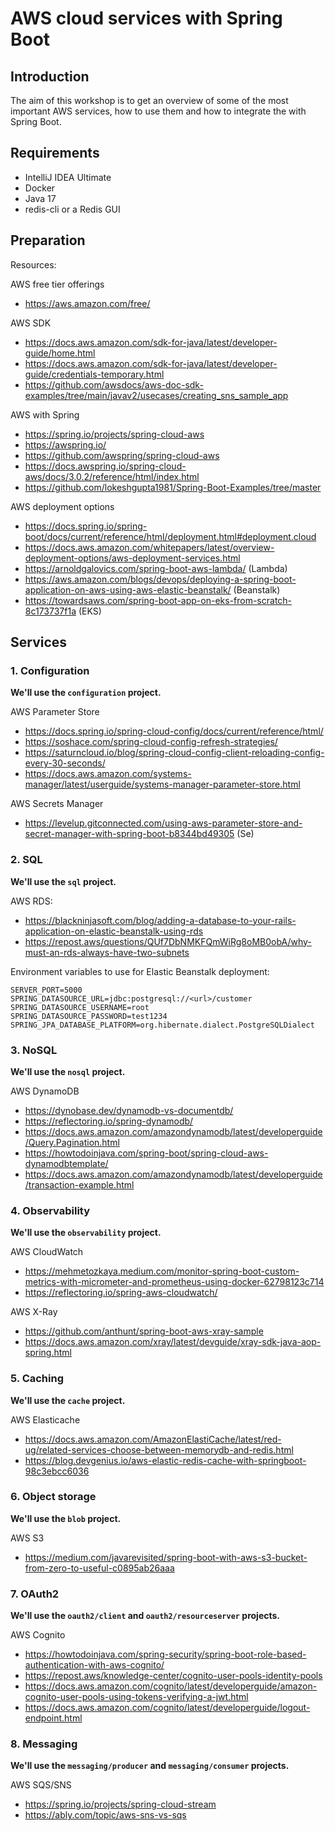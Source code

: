 # AWS cloud services with Spring Boot 

## Introduction
The aim of this workshop is to get an overview of some of the most important AWS services, how to use them and how to integrate the with Spring Boot.

## Requirements

- IntelliJ IDEA Ultimate
- Docker
- Java 17
- redis-cli or a Redis GUI

## Preparation

Resources:  

AWS free tier offerings
- https://aws.amazon.com/free/

AWS SDK
- https://docs.aws.amazon.com/sdk-for-java/latest/developer-guide/home.html
- https://docs.aws.amazon.com/sdk-for-java/latest/developer-guide/credentials-temporary.html
- https://github.com/awsdocs/aws-doc-sdk-examples/tree/main/javav2/usecases/creating_sns_sample_app

AWS with Spring
- https://spring.io/projects/spring-cloud-aws
- https://awspring.io/
- https://github.com/awspring/spring-cloud-aws
- https://docs.awspring.io/spring-cloud-aws/docs/3.0.2/reference/html/index.html
- https://github.com/lokeshgupta1981/Spring-Boot-Examples/tree/master

AWS deployment options
- https://docs.spring.io/spring-boot/docs/current/reference/html/deployment.html#deployment.cloud
- https://docs.aws.amazon.com/whitepapers/latest/overview-deployment-options/aws-deployment-services.html
- https://arnoldgalovics.com/spring-boot-aws-lambda/ (Lambda)
- https://aws.amazon.com/blogs/devops/deploying-a-spring-boot-application-on-aws-using-aws-elastic-beanstalk/ (Beanstalk)
- https://towardsaws.com/spring-boot-app-on-eks-from-scratch-8c173737f1a (EKS)

## Services

### 1. Configuration
**We'll use the `configuration` project.**

AWS Parameter Store
- https://docs.spring.io/spring-cloud-config/docs/current/reference/html/
- https://soshace.com/spring-cloud-config-refresh-strategies/
- https://saturncloud.io/blog/spring-cloud-config-client-reloading-config-every-30-seconds/
- https://docs.aws.amazon.com/systems-manager/latest/userguide/systems-manager-parameter-store.html

AWS Secrets Manager
- https://levelup.gitconnected.com/using-aws-parameter-store-and-secret-manager-with-spring-boot-b8344bd49305 (Se)

### 2. SQL
**We'll use the `sql` project.**

AWS RDS:
- https://blackninjasoft.com/blog/adding-a-database-to-your-rails-application-on-elastic-beanstalk-using-rds
- https://repost.aws/questions/QUf7DbNMKFQmWiRg8oMB0obA/why-must-an-rds-always-have-two-subnets

Environment variables to use for Elastic Beanstalk deployment: 
```
SERVER_PORT=5000
SPRING_DATASOURCE_URL=jdbc:postgresql://<url>/customer
SPRING_DATASOURCE_USERNAME=root
SPRING_DATASOURCE_PASSWORD=test1234
SPRING_JPA_DATABASE_PLATFORM=org.hibernate.dialect.PostgreSQLDialect
```

### 3. NoSQL
**We'll use the `nosql` project.**

AWS DynamoDB
- https://dynobase.dev/dynamodb-vs-documentdb/
- https://reflectoring.io/spring-dynamodb/
- https://docs.aws.amazon.com/amazondynamodb/latest/developerguide/Query.Pagination.html
- https://howtodoinjava.com/spring-boot/spring-cloud-aws-dynamodbtemplate/
- https://docs.aws.amazon.com/amazondynamodb/latest/developerguide/transaction-example.html

### 4. Observability
**We'll use the `observability` project.**

AWS CloudWatch
- https://mehmetozkaya.medium.com/monitor-spring-boot-custom-metrics-with-micrometer-and-prometheus-using-docker-62798123c714
- https://reflectoring.io/spring-aws-cloudwatch/

AWS X-Ray
- https://github.com/anthunt/spring-boot-aws-xray-sample
- https://docs.aws.amazon.com/xray/latest/devguide/xray-sdk-java-aop-spring.html

### 5. Caching
**We'll use the `cache` project.**

AWS Elasticache
- https://docs.aws.amazon.com/AmazonElastiCache/latest/red-ug/related-services-choose-between-memorydb-and-redis.html
- https://blog.devgenius.io/aws-elastic-redis-cache-with-springboot-98c3ebcc6036

### 6. Object storage
**We'll use the `blob` project.**

AWS S3
- https://medium.com/javarevisited/spring-boot-with-aws-s3-bucket-from-zero-to-useful-c0895ab26aaa

### 7. OAuth2 
**We'll use the `oauth2/client` and `oauth2/resourceserver` projects.**

AWS Cognito
- https://howtodoinjava.com/spring-security/spring-boot-role-based-authentication-with-aws-cognito/
- https://repost.aws/knowledge-center/cognito-user-pools-identity-pools
- https://docs.aws.amazon.com/cognito/latest/developerguide/amazon-cognito-user-pools-using-tokens-verifying-a-jwt.html
- https://docs.aws.amazon.com/cognito/latest/developerguide/logout-endpoint.html

### 8. Messaging
**We'll use the `messaging/producer` and `messaging/consumer` projects.**

AWS SQS/SNS
- https://spring.io/projects/spring-cloud-stream
- https://ably.com/topic/aws-sns-vs-sqs
